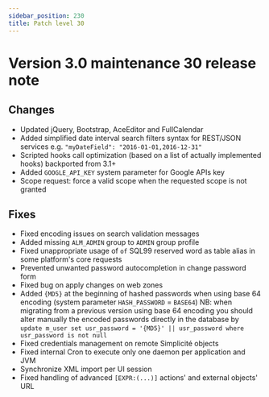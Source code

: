 ```yaml
---
sidebar_position: 230
title: Patch level 30
---
```


Version 3.0 maintenance 30 release note
=======================================

Changes
-------

- Updated jQuery, Bootstrap, AceEditor and FullCalendar
- Added simplified date interval search filters syntax for REST/JSON services e.g. `"myDateField": "2016-01-01,2016-12-31"`
- Scripted hooks call optimization (based on a list of actually implemented hooks) backported from 3.1+
- Added `GOOGLE_API_KEY` system parameter for Google APIs key
- Scope request: force a valid scope when the requested scope is not granted

Fixes
-----

- Fixed encoding issues on search validation messages
- Added missing `ALM_ADMIN` group to `ADMIN` group profile
- Fixed unappropriate usage of `of` SQL99 reserved word as table alias in some platform's core requests
- Prevented unwanted password autocompletion in change password form
- Fixed bug on apply changes on web zones
- Added `{MD5}` at the beginning of hashed passwords when using base 64 encoding (system parameter `HASH_PASSWORD` = `BASE64`)
  NB: when migrating from a previous version using base 64 encoding you should alter manually the encoded passwords directly
  in the database by `update m_user set usr_password = '{MD5}' || usr_password where usr_password is not null`
- Fixed credentials management on remote Simplicit&eacute; objects
- Fixed internal Cron to execute only one daemon per application and JVM
- Synchronize XML import per UI session
- Fixed handling of advanced `[EXPR:(...)]` actions' and external objects' URL
